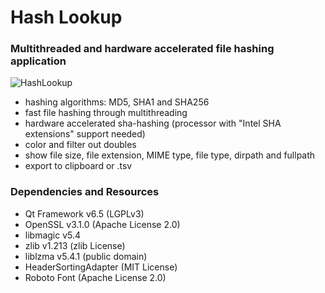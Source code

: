 # Hash Lookup
### Multithreaded and hardware accelerated file hashing application
![HashLookup](https://github.com/huebicode/hashlookup/assets/3885373/f73a5278-79e0-49e0-b166-b6917b26b8ce)

- hashing algorithms: MD5, SHA1 and SHA256
- fast file hashing through multithreading
- hardware accelerated sha-hashing (processor with "Intel SHA extensions" support needed)
- color and filter out doubles
- show file size, file extension, MIME type, file type, dirpath and fullpath
- export to clipboard or .tsv


### Dependencies and Resources

- Qt Framework v6.5 (LGPLv3)
- OpenSSL v3.1.0 (Apache License 2.0)
- libmagic v5.4
- zlib v1.213 (zlib License)
- liblzma v5.4.1 (public domain)
- HeaderSortingAdapter (MIT License)
- Roboto Font (Apache License 2.0)
